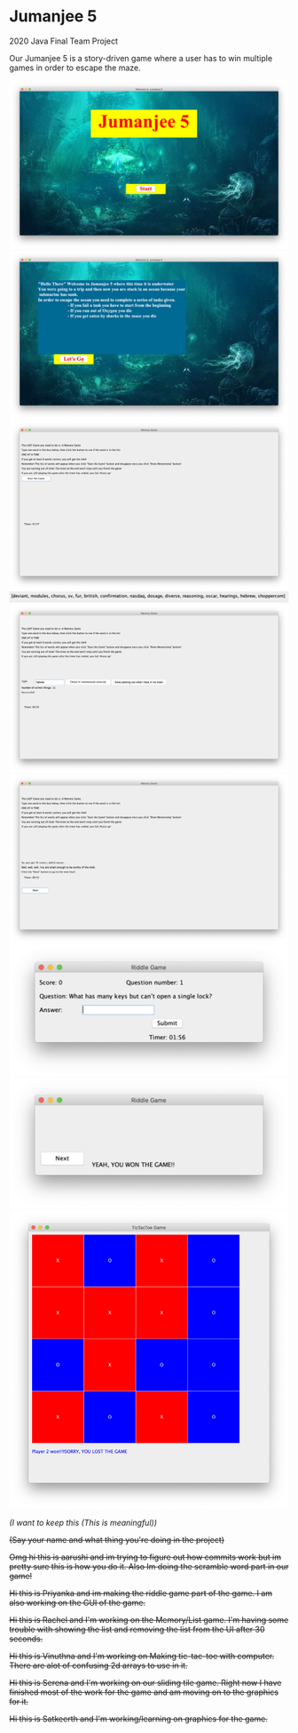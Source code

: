 # Jumanjee 5
2020 Java Final Team Project

Our Jumanjee 5 is a story-driven game where a user has to win multiple games in order to escape the maze.

<img src="Jumanjee5_Screenshots/Jumanjee5_1.png">
<img src="Jumanjee5_Screenshots/2.png">
<img src="Jumanjee5_Screenshots/3.png">
<img src="Jumanjee5_Screenshots/4.png">
<img src="Jumanjee5_Screenshots/5.png">
<img src="Jumanjee5_Screenshots/6.png">
<img src="Jumanjee5_Screenshots/7.png">
<img src="Jumanjee5_Screenshots/8.png">
<img src="Jumanjee5_Screenshots/9.png">














*(I want to keep this (This is meaningful))*

~~(Say your name and what thing you're doing in the project)~~

~~Omg hi this is aarushi and im trying to figure out how commits work but im pretty sure this is how you do it. Also Im doing the scramble word part in our game!~~

~~Hi this is Priyanka and im making the riddle game part of the game. I am also working on the GUI of the game.~~

~~Hi this is Rachel and I'm working on the Memory/List game. I'm having some trouble with showing the list and removing the list from the UI after 30 seconds.~~

~~Hi this is Vinuthna and I'm working on Making tic-tac-toe with computer. There are alot of confusing 2d arrays to use in it.~~

~~Hi this is Serena and I'm working on our sliding tile game. Right now I have finished most of the work for the game and am moving on to the graphics for it.~~

~~Hi this is Satkeerth and I'm working/learning on graphics for the game.~~
